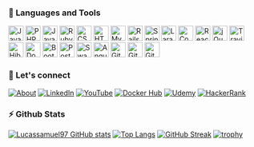 ### 🚀 Languages and Tools

<p align="left">
    <img height="30" src="https://cdn.jsdelivr.net/gh/devicons/devicon@latest/icons/java/java-original.svg" alt="Java"/>
    <img height="30" src="https://cdn.jsdelivr.net/gh/devicons/devicon@latest/icons/php/php-original.svg" alt="PHP"/>
    <img height="30" src="https://cdn.jsdelivr.net/gh/devicons/devicon@latest/icons/javascript/javascript-original.svg" alt="JavaScript"/>
    <img height="30" src="https://cdn.jsdelivr.net/gh/devicons/devicon@latest/icons/ruby/ruby-original.svg" alt="Ruby"/>
    <img height="30" src="https://cdn.jsdelivr.net/gh/devicons/devicon@latest/icons/css3/css3-original.svg" alt="CSS3"/>
    <img height="30" src="https://cdn.jsdelivr.net/gh/devicons/devicon@latest/icons/html5/html5-original.svg" alt="HTML5"/>
    <img height="30" src="https://cdn.jsdelivr.net/gh/devicons/devicon@latest/icons/mysql/mysql-original.svg" alt="MySQL"/>
    <img height="30" src="https://cdn.jsdelivr.net/gh/devicons/devicon@latest/icons/rails/rails-original-wordmark.svg" alt="Rails"/>
    <img height="30" src="https://cdn.jsdelivr.net/gh/devicons/devicon@latest/icons/spring/spring-original.svg" alt="Spring"/>
    <img height="30" src="https://cdn.jsdelivr.net/gh/devicons/devicon@latest/icons/laravel/laravel-original.svg" alt="Laravel"/>
    <img height="30" src="https://cdn.jsdelivr.net/gh/devicons/devicon@latest/icons/codeigniter/codeigniter-plain.svg" alt="CodeIgniter"/>
    <img height="30" src="https://cdn.jsdelivr.net/gh/devicons/devicon@latest/icons/react/react-original.svg" alt="React"/>
    <img height="30" src="https://cdn.jsdelivr.net/gh/devicons/devicon@latest/icons/jquery/jquery-original-wordmark.svg" alt="jQuery"/>
    <img height="30" src="https://cdn.jsdelivr.net/gh/devicons/devicon@latest/icons/travis/travis-original.svg" alt="Travis CI"/>
    <img height="30" src="https://cdn.jsdelivr.net/gh/devicons/devicon@latest/icons/hibernate/hibernate-original.svg" alt="Hibernate"/>
    <img height="30" src="https://cdn.jsdelivr.net/gh/devicons/devicon@latest/icons/docker/docker-original.svg" alt="Docker"/>
    <img height="30" src="https://cdn.jsdelivr.net/gh/devicons/devicon@latest/icons/bootstrap/bootstrap-original.svg" alt="Bootstrap"/>
    <img height="30" src="https://cdn.jsdelivr.net/gh/devicons/devicon@latest/icons/postman/postman-original.svg" alt="Postman"/>
    <img height="30" src="https://cdn.jsdelivr.net/gh/devicons/devicon@latest/icons/swagger/swagger-original.svg" alt="Swagger"/>
    <img height="30" src="https://cdn.jsdelivr.net/gh/devicons/devicon@latest/icons/angular/angular-original.svg" alt="Angular"/>
    <img height="30" src="https://cdn.jsdelivr.net/gh/devicons/devicon@latest/icons/git/git-original.svg" alt="Git"/>
    <img height="30" src="https://cdn.jsdelivr.net/gh/devicons/devicon@latest/icons/githubactions/githubactions-original.svg" alt="GitHub Actions"/>
    <img height="30" src="https://cdn.jsdelivr.net/gh/devicons/devicon@latest/icons/gitlab/gitlab-original.svg" alt="GitLab"/>
</p>

### 🤝 Let's connect

<p align="left">
    <a href="https://lucassamuel97.github.io/" target="_blank"><img src="https://img.shields.io/badge/about-8A2BE2.svg?style=for-the-badge&logoColor=white" alt="About"/></a>
    <a href="https://www.linkedin.com/in/lucas-samuel-pereira-godoy/" target="_blank"><img src="https://img.shields.io/badge/linkedin-0077B5.svg?style=for-the-badge&logo=linkedin&logoColor=white" alt="LinkedIn"/></a>
    <a href="https://www.youtube.com/channel/UC7GrQMaMrmPNegt7VKQ6y0g" target="_blank"><img src="https://img.shields.io/badge/YouTube-FF0000.svg?style=for-the-badge&logo=YouTube&logoColor=white" alt="YouTube"/></a>
    <a href="https://hub.docker.com/u/lucassamuel/" target="_blank"><img src="https://img.shields.io/badge/docker-0db7ed.svg?style=for-the-badge&logo=docker&logoColor=white" alt="Docker Hub"/></a>
    <a href="https://www.udemy.com/user/lucas-samuel-pereira-godoy/" target="_blank"><img src="https://img.shields.io/badge/Udemy-A435F0?style=for-the-badge&logo=Udemy&logoColor=white" alt="Udemy"/></a>
    <a href="https://www.hackerrank.com/profile/lucgod_1997" target="_blank"><img src="https://img.shields.io/badge/-Hackerrank-2EC866?style=for-the-badge&logo=HackerRank&logoColor=white" alt="HackerRank"/></a>
</p>

### ⚡ Github Stats

[![Lucassamuel97 GitHub stats](https://github-readme-stats.vercel.app/api?username=Lucassamuel97&rank_icon=github&hide=stars&show_icons=true&theme=shadow_blue)](https://github.com/Lucassamuel97)
[![Top Langs](https://github-readme-stats.vercel.app/api/top-langs/?username=Lucassamuel97&layout=compact&theme=shadow_blue)](https://github.com/Lucassamuel97)
[![GitHub Streak](https://streak-stats.demolab.com/?user=Lucassamuel97&theme=shadow_blue)](https://git.io/streak-stats)
[![trophy](https://github-profile-trophy.vercel.app/?username=Lucassamuel97&theme=flat&row=1&margin-w=15)](https://github.com/ryo-ma/github-profile-trophy)

